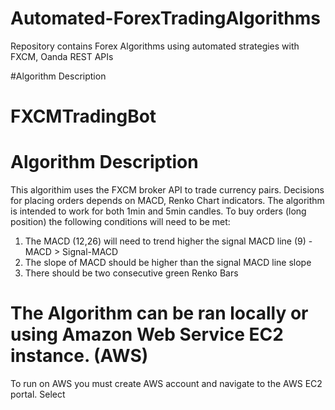 # Automated-ForexTradingAlgorithms
Repository contains Forex Algorithms using automated strategies with FXCM, Oanda REST APIs

#Algorithm Description
# FXCMTradingBot

# Algorithm Description
This algorithim uses the FXCM broker API to trade currency pairs. Decisions for placing orders depends 
on MACD, Renko Chart indicators. The algorithm is intended to work for both 1min and 5min candles.
To buy orders (long position) the following conditions will need to be met:
  1. The MACD (12,26) will need to trend higher the signal MACD line (9)
    - MACD > Signal-MACD
  2. The slope of MACD should be higher than the signal MACD line slope
  3. There should be two consecutive green Renko Bars


# The Algorithm can be ran locally or using Amazon Web Service EC2 instance. (AWS)

To run on AWS you must create AWS account and navigate to the AWS EC2 portal.
Select 




